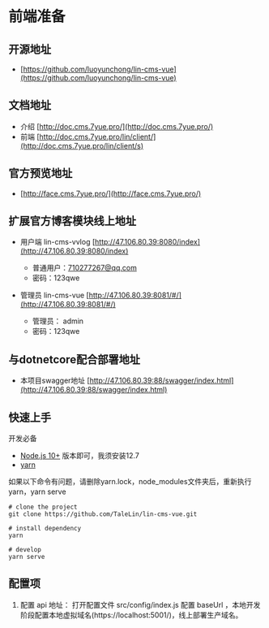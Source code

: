 
# 前端准备

## 开源地址

- [https://github.com/luoyunchong/lin-cms-vue](https://github.com/luoyunchong/lin-cms-vue)

## 文档地址
- 介绍 [http://doc.cms.7yue.pro/](http://doc.cms.7yue.pro/)
- 前端 [http://doc.cms.7yue.pro/lin/client/](http://doc.cms.7yue.pro/lin/client/s)

## 官方预览地址

- [http://face.cms.7yue.pro/](http://face.cms.7yue.pro/)

## 扩展官方博客模块线上地址 
- 用户端 lin-cms-vvlog [http://47.106.80.39:8080/index](http://47.106.80.39:8080/index) 
  - 普通用户：710277267@qq.com
  - 密码：123qwe

- 管理员 lin-cms-vue [http://47.106.80.39:8081/#/](http://47.106.80.39:8081/#/)
  - 管理员： admin
  - 密码：123qwe

## 与dotnetcore配合部署地址

- 本项目swagger地址 [http://47.106.80.39:88/swagger/index.html](http://47.106.80.39:88/swagger/index.html)

## 快速上手

开发必备

- [Node.js 10+](https://nodejs.org/en/) 版本即可，我须安装12.7
- [yarn](https://yarnpkg.com/zh-Hant/docs/install#windows-stable)

如果以下命令有问题，请删除yarn.lock，node_modules文件夹后，重新执行yarn，yarn serve
```
# clone the project
git clone https://github.com/TaleLin/lin-cms-vue.git

# install dependency
yarn

# develop
yarn serve
```

## 配置项

1. 配置 api 地址： 打开配置文件 src/config/index.js 配置 baseUrl ，本地开发阶段配置本地虚拟域名(https://localhost:5001/)，线上部署生产域名。



<RightMenu />
